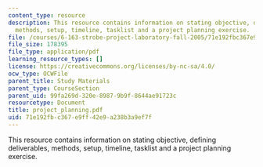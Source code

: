```yaml
---
content_type: resource
description: This resource contains information on stating objective, defining deliverables,
  methods, setup, timeline, tasklist and a project planning exercise.
file: /courses/6-163-strobe-project-laboratory-fall-2005/71e192fbc367e9ff42e9a238b3a9ef7f_project_planning.pdf
file_size: 178395
file_type: application/pdf
learning_resource_types: []
license: https://creativecommons.org/licenses/by-nc-sa/4.0/
ocw_type: OCWFile
parent_title: Study Materials
parent_type: CourseSection
parent_uid: 99fa269d-320e-8987-9b9f-8644ae91723c
resourcetype: Document
title: project_planning.pdf
uid: 71e192fb-c367-e9ff-42e9-a238b3a9ef7f
---
```

This resource contains information on stating objective, defining deliverables, methods, setup, timeline, tasklist and a project planning exercise.